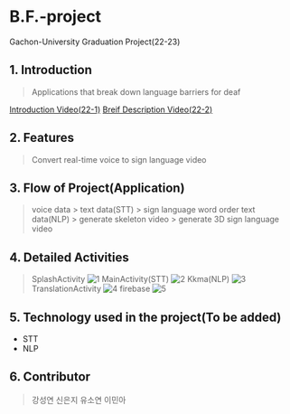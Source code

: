 # B.F.-project
Gachon-University Graduation Project(22-23)

## **1. Introduction**
> Applications that break down language barriers for deaf

[Introduction Video(22-1)](https://www.youtube.com/watch?v=wDGVZBWaSlU)
[Breif Description Video(22-2)](https://www.youtube.com/watch?v=wDGVZBWaSlU)

## **2. Features**
> Convert real-time voice to sign language video

## **3. Flow of Project(Application)**
> voice data > text data(STT) > sign language word order text data(NLP) > generate skeleton video > generate 3D sign language video

## **4. Detailed Activities**
> SplashActivity
![1](https://user-images.githubusercontent.com/71324520/207476537-eaa943e3-ea6a-4895-91d6-a4b2e527238c.jpg)
> MainActivity(STT)
![2](https://user-images.githubusercontent.com/71324520/207476730-06936905-d21d-419d-b491-98b992d4b7d6.jpg)
> Kkma(NLP)
![3](https://user-images.githubusercontent.com/71324520/207476808-30156b77-e7de-4f6d-b4f6-127c033dbbb5.jpg)
> TranslationActivity
![4](https://user-images.githubusercontent.com/71324520/207476860-acd5f92e-ed69-4d2d-a2bd-0ce26f1c2db0.jpg)
> firebase
![5](https://user-images.githubusercontent.com/71324520/207476967-5b42559f-ea0a-4d82-8975-1bcd61e6a76a.jpg)

## **5. Technology used in the project(To be added)**
* STT
* NLP

## **6. Contributor**
> 강성연
> 신은지
> 유소연
> 이민아
